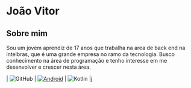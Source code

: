 # João Vitor

## Sobre mim
Sou um jovem aprendiz de 17 anos que trabalha na area de back end na intelbras, que é uma grande empresa no ramo da tecnologia. 
Busco conhecimento na área de programação e tenho interesse em me desenvolver e crescer nesta área.


| ![GitHub](https://img.shields.io/badge/GitHub-100000?style=for-the-badge&logo=github&logoColor=white) | [![Android](https://img.shields.io/badge/Android-3DDC84?style=for-the-badge&logo=android&logoColor=white)](https://developer.android.com/) | ![Kotlin](https://img.shields.io/badge/Kotlin-0095D5?&style=for-the-badge&logo=kotlin&logoColor=white) |j